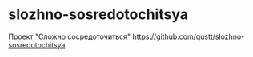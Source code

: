 # slozhno-sosredotochitsya
Проект "Сложно сосредоточиться"
https://github.com/qustt/slozhno-sosredotochitsya
